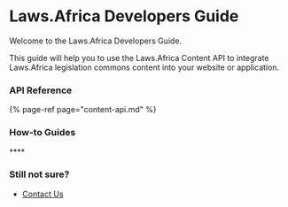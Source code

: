 # Laws.Africa Developers Guide

Welcome to the Laws.Africa Developers Guide.

This guide will help you to use the Laws.Africa Content API to integrate Laws.Africa legislation commons content into your website or application.

### API Reference

{% page-ref page="content-api.md" %}

### **How-to Guides**

\*\*\*\*

### **Still not sure?**

* [Contact Us](https://laws.africa/contact)

